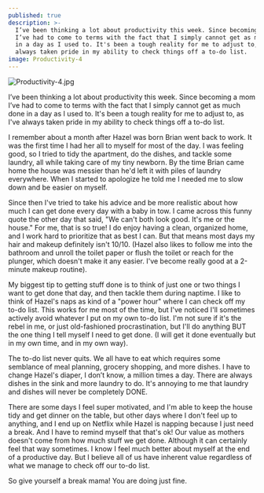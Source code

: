 ```yaml
---
published: true
description: >-
  I’ve been thinking a lot about productivity this week. Since becoming a mom
  I’ve had to come to terms with the fact that I simply cannot get as much done
  in a day as I used to. It's been a tough reality for me to adjust to, as I've
  always taken pride in my ability to check things off a to-do list.
image: Productivity-4
---
```

![Productivity-4.jpg]({{site.baseurl}}/img/Productivity-4.jpg)

I’ve been thinking a lot about productivity this week. Since becoming a mom I’ve had to come to terms with the fact that I simply cannot get as much done in a day as I used to. It's been a tough reality for me to adjust to, as I've always taken pride in my ability to check things off a to-do list. 

I remember about a month after Hazel was born Brian went back to work. It was the first time I had her all to myself for most of the day. I was feeling good, so I tried to tidy the apartment, do the dishes, and tackle some laundry, all while taking care of my tiny newborn. By the time Brian came home the house was messier than he'd left it with piles of laundry everywhere. When I started to apologize he told me I needed me to slow down and be easier on myself. 

Since then I've tried to take his advice and be more realistic about how much I can get done every day with a baby in tow. I came across this funny quote the other day that said, "We can't both look good. It's me or the house." For me, that is so true! I do enjoy having a clean, organized home, and I work hard to prioritize that as best I can. But that means most days my hair and makeup definitely isn't 10/10. (Hazel also likes to follow me into the bathroom and unroll the toilet paper or flush the toilet or reach for the plunger, which doesn't make it any easier. I've become really good at a 2-minute makeup routine).

My biggest tip to getting stuff done is to think of just one or two things I want to get done that day, and then tackle them during naptime. I like to think of Hazel's naps as kind of a "power hour" where I can check off my to-do list. This works for me most of the time, but I've noticed I'll sometimes actively avoid whatever I put on my own to-do list. I'm not sure if it's the rebel in me, or just old-fashioned procrastination, but I'll do anything BUT the one thing I tell myself I need to get done. (I will get it done eventually but in my own time, and in my own way). 

The to-do list never quits. We all have to eat which requires some semblance of meal planning, grocery shopping, and more dishes. I have to change Hazel's diaper, I don’t know, a million times a day. There are always dishes in the sink and more laundry to do. It's annoying to me that laundry and dishes will never be completely DONE. 

There are some days I feel super motivated, and I'm able to keep the house tidy and get dinner on the table, but other days where I don't feel up to anything, and I end up on Netflix while Hazel is napping because I just need a break. And I have to remind myself that that's ok! Our value as mothers doesn't come from how much stuff we get done. Although it can certainly feel that way sometimes. I know I feel much better about myself at the end of a productive day. But I believe all of us have inherent value regardless of what we manage to check off our to-do list. 

So give yourself a break mama! You are doing just fine.

